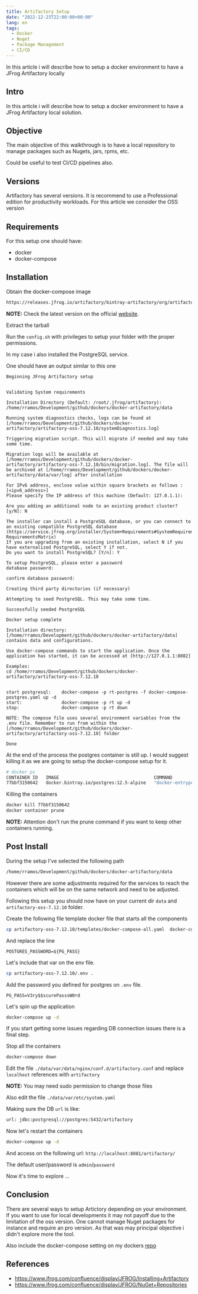 ```yaml
---
title: Artifactory Setup
date: "2022-12-23T22:00:00+00:00"
lang: en
tags:
  - Docker
  - Nuget
  - Package Management
  - CI/CD
---
```


In this article i will describe how to setup a docker environment to have a JFrog Artifactory locally

## Intro ##

In this article i will describe how to setup a docker environment to have a JFrog Artifactory local solution.

## Objective ##

The main objective of this walkthrough is to have a local repository to manage packages such as Nugets, jars, rpms, etc.

Could be useful to test CI/CD pipelines also.

## Versions ##

Artifactory has several versions. It is recommend to use a Professional edition for productivity workloads. For this article we consider the OSS version

## Requirements ##

For this setup one should have:

* docker
* docker-compose

## Installation ##

Obtain the docker-compose image

```sh
https://releases.jfrog.io/artifactory/bintray-artifactory/org/artifactory/oss/docker/jfrog-artifactory-oss/7.12.10/jfrog-artifactory-oss-7.12.10-compose.tar.gz
```

**NOTE:** Check the latest version on the official [website](https://jfrog.com/download-jfrog-platform/).

Extract the tarball

Run the `config.sh` with privileges to setup your folder with the proper permissions.

In my case i also installed the PostgreSQL service.

One should have an output similar to this one

```text
Beginning JFrog Artifactory setup


Validating System requirements

Installation Directory (Default: /root/.jfrog/artifactory): /home/rramos/Development/github/dockers/docker-artifactory/data

Running system diagnostics checks, logs can be found at [/home/rramos/Development/github/dockers/docker-artifactory/artifactory-oss-7.12.10/systemDiagnostics.log]

Triggering migration script. This will migrate if needed and may take some time.

Migration logs will be available at [/home/rramos/Development/github/dockers/docker-artifactory/artifactory-oss-7.12.10/bin/migration.log]. The file will be archived at [/home/rramos/Development/github/dockers/docker-artifactory/data/var/log] after installation

For IPv6 address, enclose value within square brackets as follows : [<ipv6_address>]
Please specify the IP address of this machine (Default: 127.0.1.1):

Are you adding an additional node to an existing product cluster? [y/N]: N

The installer can install a PostgreSQL database, or you can connect to an existing compatible PostgreSQL database
(https://service.jfrog.org/installer/System+Requirements#SystemRequirements-RequirementsMatrix)
If you are upgrading from an existing installation, select N if you have externalized PostgreSQL, select Y if not.
Do you want to install PostgreSQL? [Y/n]: Y

To setup PostgreSQL, please enter a password
database password:

confirm database password:

Creating third party directories (if necessary)

Attempting to seed PostgreSQL. This may take some time.

Successfully seeded PostgreSQL

Docker setup complete

Installation directory: [/home/rramos/Development/github/dockers/docker-artifactory/data] contains data and configurations.

Use docker-compose commands to start the application. Once the application has started, it can be accessed at [http://127.0.1.1:8082]

Examples:
cd /home/rramos/Development/github/dockers/docker-artifactory/artifactory-oss-7.12.10


start postgresql:    docker-compose -p rt-postgres -f docker-compose-postgres.yaml up -d
start:               docker-compose -p rt up -d
stop:                docker-compose -p rt down

NOTE: The compose file uses several environment variables from the .env file. Remember to run from within the [/home/rramos/Development/github/dockers/docker-artifactory/artifactory-oss-7.12.10] folder

Done
```

At the end of the process the postgres container is still up. I would suggest killing it as we are going to setup the docker-compose setup for it.

```bash
# docker ps
CONTAINER ID   IMAGE                                    COMMAND                  CREATED              STATUS              PORTS                                       NAMES
77bbf3150642   docker.bintray.io/postgres:12.5-alpine   "docker-entrypoint.s…"   About a minute ago   Up About a minute   0.0.0.0:5432->5432/tcp, :::5432->5432/tcp   postgresql
```

Killing the containers

```bash
docker kill 77bbf3150642
docker container prune
```

**NOTE:** Attention don't run the prune command if you want to keep other containers running.

## Post Install ##

During the setup I've selected the following path

```sh
/home/rramos/Development/github/dockers/docker-artifactory/data
```

However there are some adjustments required for the services to reach the containers which will be on the same network and need to be adjusted.

Following this setup you should now have on your current dir `data` and `artifactory-oss-7.12.10` folder.

Create the following file template docker file that starts all the components

```bash
cp artifactory-oss-7.12.10/templates/docker-compose-all.yaml  docker-compose.yaml
```

And replace the line

```env
POSTGRES_PASSWORD=${PG_PASS}
```

Let's include that var on the env file.

```bash
cp artifactory-oss-7.12.10/.env .
```

Add the password you defined for postgres on `.env` file.

```env
PG_PASS=V3ry$$scurePasssW0rd
```

Let's spin up the application

```bash
docker-compose up -d
```

If you start getting some issues regarding DB connection issues there is a final step.

Stop all the containers

```bash
docker-compose down
```

Edit the file `./data/var/data/nginx/conf.d/artifactory.conf` and replace `localhost` references with `artifactory`

**NOTE:** You may need sudo permission to change those files

Also edit the file `./data/var/etc/system.yaml`

Making sure the DB `url` is like:

```bash
url: jdbc:postgresql://postgres:5432/artifactory
```

Now let's restart the containers

```bash
docker-compose up -d
```

And access on the following url: `http://localhost:8081/artifactory/`

The default user/password is `admin`/`password`

Now it's time to explore ...

## Conclusion ##

There are several ways to setup Artictory depending on your environment. If you want to use for local developments it may not payoff due to the limitation of the oss version. One cannot manage Nuget packages for instance and require an pro version. As that was may principal objective i didn't explore more the tool.

Also include the docker-compose setting on my dockers [repo](https://github.com/rramos/dockers)

## References ##

* <https://www.jfrog.com/confluence/display/JFROG/Installing+Artifactory>
* <https://www.jfrog.com/confluence/display/JFROG/NuGet+Repositories>
